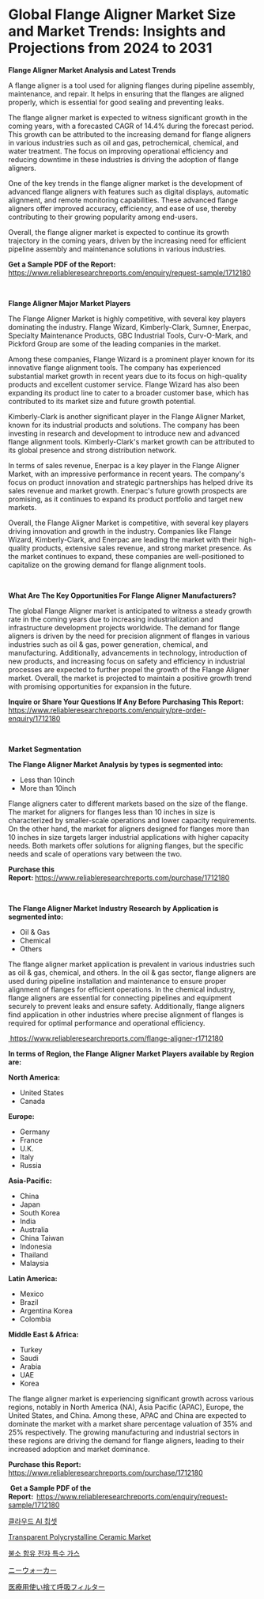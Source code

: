 <p><h1>Global Flange Aligner Market Size and Market Trends: Insights and Projections from 2024 to 2031</h1></p><p><strong>Flange Aligner Market Analysis and Latest Trends</strong></p>
<p><p>A flange aligner is a tool used for aligning flanges during pipeline assembly, maintenance, and repair. It helps in ensuring that the flanges are aligned properly, which is essential for good sealing and preventing leaks.</p><p>The flange aligner market is expected to witness significant growth in the coming years, with a forecasted CAGR of 14.4% during the forecast period. This growth can be attributed to the increasing demand for flange aligners in various industries such as oil and gas, petrochemical, chemical, and water treatment. The focus on improving operational efficiency and reducing downtime in these industries is driving the adoption of flange aligners.</p><p>One of the key trends in the flange aligner market is the development of advanced flange aligners with features such as digital displays, automatic alignment, and remote monitoring capabilities. These advanced flange aligners offer improved accuracy, efficiency, and ease of use, thereby contributing to their growing popularity among end-users.</p><p>Overall, the flange aligner market is expected to continue its growth trajectory in the coming years, driven by the increasing need for efficient pipeline assembly and maintenance solutions in various industries.</p></p>
<p><strong>Get a Sample PDF of the Report:&nbsp;</strong> <a href="https://www.reliableresearchreports.com/enquiry/request-sample/1712180">https://www.reliableresearchreports.com/enquiry/request-sample/1712180</a></p>
<p>&nbsp;</p>
<p><strong>Flange Aligner Major Market Players</strong></p>
<p><p>The Flange Aligner Market is highly competitive, with several key players dominating the industry. Flange Wizard, Kimberly-Clark, Sumner, Enerpac, Specialty Maintenance Products, GBC Industrial Tools, Curv-O-Mark, and Pickford Group are some of the leading companies in the market.</p><p>Among these companies, Flange Wizard is a prominent player known for its innovative flange alignment tools. The company has experienced substantial market growth in recent years due to its focus on high-quality products and excellent customer service. Flange Wizard has also been expanding its product line to cater to a broader customer base, which has contributed to its market size and future growth potential.</p><p>Kimberly-Clark is another significant player in the Flange Aligner Market, known for its industrial products and solutions. The company has been investing in research and development to introduce new and advanced flange alignment tools. Kimberly-Clark's market growth can be attributed to its global presence and strong distribution network.</p><p>In terms of sales revenue, Enerpac is a key player in the Flange Aligner Market, with an impressive performance in recent years. The company's focus on product innovation and strategic partnerships has helped drive its sales revenue and market growth. Enerpac's future growth prospects are promising, as it continues to expand its product portfolio and target new markets.</p><p>Overall, the Flange Aligner Market is competitive, with several key players driving innovation and growth in the industry. Companies like Flange Wizard, Kimberly-Clark, and Enerpac are leading the market with their high-quality products, extensive sales revenue, and strong market presence. As the market continues to expand, these companies are well-positioned to capitalize on the growing demand for flange alignment tools.</p></p>
<p>&nbsp;</p>
<p><strong>What Are The Key Opportunities For Flange Aligner Manufacturers?</strong></p>
<p><p>The global Flange Aligner market is anticipated to witness a steady growth rate in the coming years due to increasing industrialization and infrastructure development projects worldwide. The demand for flange aligners is driven by the need for precision alignment of flanges in various industries such as oil & gas, power generation, chemical, and manufacturing. Additionally, advancements in technology, introduction of new products, and increasing focus on safety and efficiency in industrial processes are expected to further propel the growth of the Flange Aligner market. Overall, the market is projected to maintain a positive growth trend with promising opportunities for expansion in the future.</p></p>
<p><strong>Inquire or Share Your Questions If Any Before Purchasing This Report:</strong> <a href="https://www.reliableresearchreports.com/enquiry/pre-order-enquiry/1712180">https://www.reliableresearchreports.com/enquiry/pre-order-enquiry/1712180</a></p>
<p>&nbsp;</p>
<p><strong>Market Segmentation</strong></p>
<p><strong>The Flange Aligner Market Analysis by types is segmented into:</strong></p>
<p><ul><li>Less than 10inch</li><li>More than 10inch</li></ul></p>
<p><p>Flange aligners cater to different markets based on the size of the flange. The market for aligners for flanges less than 10 inches in size is characterized by smaller-scale operations and lower capacity requirements. On the other hand, the market for aligners designed for flanges more than 10 inches in size targets larger industrial applications with higher capacity needs. Both markets offer solutions for aligning flanges, but the specific needs and scale of operations vary between the two.</p></p>
<p><strong>Purchase this Report:&nbsp;</strong><a href="https://www.reliableresearchreports.com/purchase/1712180">https://www.reliableresearchreports.com/purchase/1712180</a></p>
<p>&nbsp;</p>
<p><strong>The Flange Aligner Market Industry Research by Application is segmented into:</strong></p>
<p><ul><li>Oil & Gas</li><li>Chemical</li><li>Others</li></ul></p>
<p><p>The flange aligner market application is prevalent in various industries such as oil & gas, chemical, and others. In the oil & gas sector, flange aligners are used during pipeline installation and maintenance to ensure proper alignment of flanges for efficient operations. In the chemical industry, flange aligners are essential for connecting pipelines and equipment securely to prevent leaks and ensure safety. Additionally, flange aligners find application in other industries where precise alignment of flanges is required for optimal performance and operational efficiency.</p></p>
<p><a href="https://www.reliableresearchreports.com/flange-aligner-r1712180">&nbsp;https://www.reliableresearchreports.com/flange-aligner-r1712180</a></p>
<p><strong>In terms of Region, the Flange Aligner Market Players available by Region are:</strong></p>
<p>
    <p> <strong> North America: </strong>
        <ul>
            <li>United States</li>
            <li>Canada</li>
        </ul>
        </p> 
    <p> <strong> Europe: </strong>
        <ul>
            <li>Germany</li>
            <li>France</li>
            <li>U.K.</li>
            <li>Italy</li>
            <li>Russia</li>
        </ul>
        </p> 
    <p> <strong> Asia-Pacific: </strong>
        <ul>
            <li>China</li>
            <li>Japan</li>
            <li>South Korea</li>
            <li>India</li>
            <li>Australia</li>
            <li>China Taiwan</li>
            <li>Indonesia</li>
            <li>Thailand</li>
            <li>Malaysia</li>
        </ul>
        </p> 
    <p> <strong> Latin America: </strong>
        <ul>
            <li>Mexico</li>
            <li>Brazil</li>
            <li>Argentina Korea</li>
            <li>Colombia</li>
        </ul>
        </p> 
    <p> <strong> Middle East & Africa: </strong>
        <ul>
            <li>Turkey</li>
            <li>Saudi</li>
            <li>Arabia</li>
            <li>UAE</li>
            <li>Korea</li>
        </ul>
    </p>
    </p>
<p><p>The flange aligner market is experiencing significant growth across various regions, notably in North America (NA), Asia Pacific (APAC), Europe, the United States, and China. Among these, APAC and China are expected to dominate the market with a market share percentage valuation of 35% and 25% respectively. The growing manufacturing and industrial sectors in these regions are driving the demand for flange aligners, leading to their increased adoption and market dominance.</p></p>
<p><strong>Purchase this Report: </strong><a href="https://www.reliableresearchreports.com/purchase/1712180">https://www.reliableresearchreports.com/purchase/1712180</a></p>
<p>&nbsp;<strong>Get a Sample PDF of the Report:&nbsp;&nbsp;</strong><a href="https://www.reliableresearchreports.com/enquiry/request-sample/1712180">https://www.reliableresearchreports.com/enquiry/request-sample/1712180</a></p>
<p><strong></strong></p>
<p><p><a href="https://github.com/khairinauzunul/Market-Research-Report-List-1/blob/main/5430373123744.md">클라우드 AI 칩셋</a></p><p><a href="https://github.com/lorenzaSchmeler/Market-Research-Report-List-1/blob/main/transparent-polycrystalline-ceramic-market.md">Transparent Polycrystalline Ceramic Market</a></p><p><a href="https://github.com/johneahan44556754/Market-Research-Report-List-1/blob/main/3013985110497.md">불소 함유 전자 특수 가스</a></p><p><a href="https://github.com/qwpelcjko9242629/Market-Research-Report-List-2/blob/main/6223399127180.md">ニーウォーカー</a></p><p><a href="https://github.com/gfggqjbfys368009/Market-Research-Report-List-2/blob/main/1682368127181.md">医療用使い捨て呼吸フィルター</a></p></p>